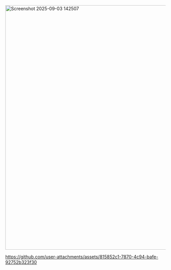 <img width="508" height="769" alt="Screenshot 2025-09-03 142507" src="https://github.com/user-attachments/assets/6ed3e80c-9f40-4297-9193-972e48196803" />
</br>


https://github.com/user-attachments/assets/815852c1-7870-4c94-bafe-92752b323f30

